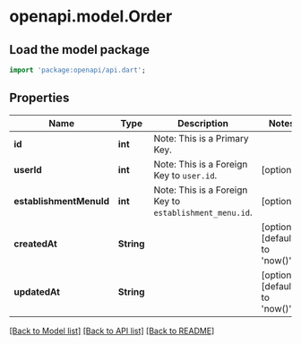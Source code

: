 # openapi.model.Order

## Load the model package
```dart
import 'package:openapi/api.dart';
```

## Properties
Name | Type | Description | Notes
------------ | ------------- | ------------- | -------------
**id** | **int** | Note: This is a Primary Key.<pk/> | 
**userId** | **int** | Note: This is a Foreign Key to `user.id`.<fk table='user' column='id'/> | [optional] 
**establishmentMenuId** | **int** | Note: This is a Foreign Key to `establishment_menu.id`.<fk table='establishment_menu' column='id'/> | [optional] 
**createdAt** | **String** |  | [optional] [default to 'now()']
**updatedAt** | **String** |  | [optional] [default to 'now()']

[[Back to Model list]](../README.md#documentation-for-models) [[Back to API list]](../README.md#documentation-for-api-endpoints) [[Back to README]](../README.md)


